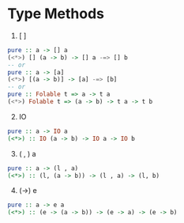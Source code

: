 # Type Methods

1. [ ]

```haskell
pure :: a -> [] a
(<*>) [] (a -> b) -> [] a -=> [] b
-- or
pure :: a -> [a]
(<*>) [(a -> b)] -> [a] -=> [b]
-- or
pure :: Folable t => a -> t a
(<*>) Folable t => (a -> b) -> t a -> t b
```

2. IO

```haskell
pure :: a -> IO a 
(<*>) :: IO (a -> b) -> IO a -> IO b
```

3. ( , ) a

```haskell
pure :: a -> (l , a) 
(<*>) :: (l, (a -> b)) -> (l , a) -> (l, b)
```

4. (->) e

```haskell
pure :: a -> e a 
(<*>) :: (e -> (a -> b)) -> (e -> a) -> (e -> b)
```